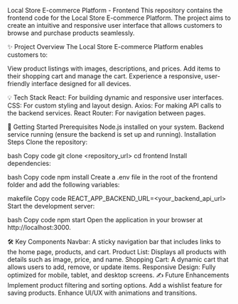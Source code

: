 Local Store E-commerce Platform - Frontend
This repository contains the frontend code for the Local Store E-commerce Platform. The project aims to create an intuitive and responsive user interface that allows customers to browse and purchase products seamlessly.

✨ Project Overview
The Local Store E-commerce Platform enables customers to:

View product listings with images, descriptions, and prices.
Add items to their shopping cart and manage the cart.
Experience a responsive, user-friendly interface designed for all devices.

💡 Tech Stack
React: For building dynamic and responsive user interfaces.
CSS: For custom styling and layout design.
Axios: For making API calls to the backend services.
React Router: For navigation between pages.

🚀 Getting Started
Prerequisites
Node.js installed on your system.
Backend service running (ensure the backend is set up and running).
Installation Steps
Clone the repository:

bash
Copy code
git clone <repository_url>
cd frontend
Install dependencies:

bash
Copy code
npm install
Create a .env file in the root of the frontend folder and add the following variables:

makefile
Copy code
REACT_APP_BACKEND_URL=<your_backend_api_url>
Start the development server:

bash
Copy code
npm start
Open the application in your browser at http://localhost:3000.

🛠️ Key Components
Navbar: A sticky navigation bar that includes links to the home page, products, and cart.
Product List: Displays all products with details such as image, price, and name.
Shopping Cart: A dynamic cart that allows users to add, remove, or update items.
Responsive Design: Fully optimized for mobile, tablet, and desktop screens.
✍️ Future Enhancements
Implement product filtering and sorting options.
Add a wishlist feature for saving products.
Enhance UI/UX with animations and transitions.


